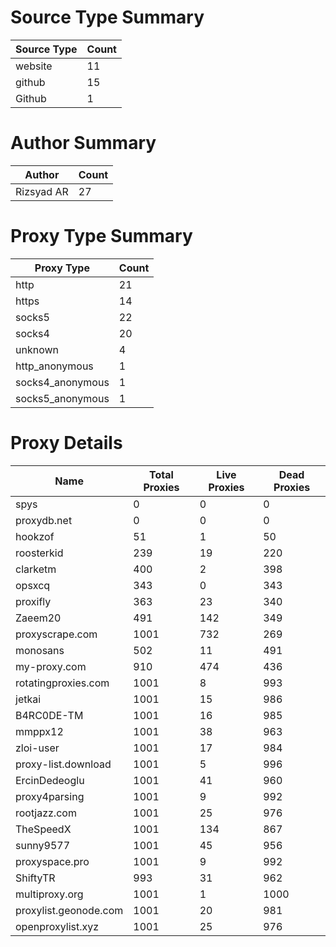 # Source Type Summary

| Source Type | Count |
|-------------|-------|
| website | 11 |
| github | 15 |
| Github | 1 |


# Author Summary

| Author | Count |
|--------|-------|
| Rizsyad AR | 27 |


# Proxy Type Summary

| Proxy Type | Count |
|------------|-------|
| http | 21 |
| https | 14 |
| socks5 | 22 |
| socks4 | 20 |
| unknown | 4 |
| http_anonymous | 1 |
| socks4_anonymous | 1 |
| socks5_anonymous | 1 |


# Proxy Details

| Name | Total Proxies | Live Proxies | Dead Proxies |
|------|---------------|--------------|---------------|
| spys | 0 | 0 | 0 |
| proxydb.net | 0 | 0 | 0 |
| hookzof | 51 | 1 | 50 |
| roosterkid | 239 | 19 | 220 |
| clarketm | 400 | 2 | 398 |
| opsxcq | 343 | 0 | 343 |
| proxifly | 363 | 23 | 340 |
| Zaeem20 | 491 | 142 | 349 |
| proxyscrape.com | 1001 | 732 | 269 |
| monosans | 502 | 11 | 491 |
| my-proxy.com | 910 | 474 | 436 |
| rotatingproxies.com | 1001 | 8 | 993 |
| jetkai | 1001 | 15 | 986 |
| B4RC0DE-TM | 1001 | 16 | 985 |
| mmppx12 | 1001 | 38 | 963 |
| zloi-user | 1001 | 17 | 984 |
| proxy-list.download | 1001 | 5 | 996 |
| ErcinDedeoglu | 1001 | 41 | 960 |
| proxy4parsing | 1001 | 9 | 992 |
| rootjazz.com | 1001 | 25 | 976 |
| TheSpeedX | 1001 | 134 | 867 |
| sunny9577 | 1001 | 45 | 956 |
| proxyspace.pro | 1001 | 9 | 992 |
| ShiftyTR | 993 | 31 | 962 |
| multiproxy.org | 1001 | 1 | 1000 |
| proxylist.geonode.com | 1001 | 20 | 981 |
| openproxylist.xyz | 1001 | 25 | 976 |
